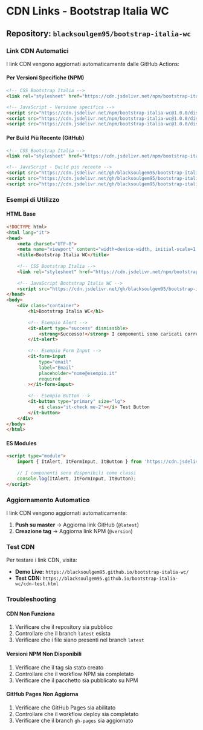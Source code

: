 # CDN Links - Bootstrap Italia WC

## Repository: `blacksoulgem95/bootstrap-italia-wc`

### Link CDN Automatici

I link CDN vengono aggiornati automaticamente dalle GitHub Actions:

#### Per Versioni Specifiche (NPM)
```html
<!-- CSS Bootstrap Italia -->
<link rel="stylesheet" href="https://cdn.jsdelivr.net/npm/bootstrap-italia@2.0.0/dist/css/bootstrap-italia.min.css">

<!-- JavaScript - Versione specifica -->
<script src="https://cdn.jsdelivr.net/npm/bootstrap-italia-wc@1.0.0/dist/bootstrap-italia-wc.js"></script>
<script src="https://cdn.jsdelivr.net/npm/bootstrap-italia-wc@1.0.0/dist/bootstrap-italia-wc.min.js"></script>
<script src="https://cdn.jsdelivr.net/npm/bootstrap-italia-wc@1.0.0/dist/bootstrap-italia-wc.esm.js"></script>
```

#### Per Build Più Recente (GitHub)
```html
<!-- CSS Bootstrap Italia -->
<link rel="stylesheet" href="https://cdn.jsdelivr.net/npm/bootstrap-italia@2.0.0/dist/css/bootstrap-italia.min.css">

<!-- JavaScript - Build più recente -->
<script src="https://cdn.jsdelivr.net/gh/blacksoulgem95/bootstrap-italia-wc@latest/bootstrap-italia-wc.js"></script>
<script src="https://cdn.jsdelivr.net/gh/blacksoulgem95/bootstrap-italia-wc@latest/bootstrap-italia-wc.min.js"></script>
<script src="https://cdn.jsdelivr.net/gh/blacksoulgem95/bootstrap-italia-wc@latest/bootstrap-italia-wc.esm.js"></script>
```

### Esempi di Utilizzo

#### HTML Base
```html
<!DOCTYPE html>
<html lang="it">
<head>
    <meta charset="UTF-8">
    <meta name="viewport" content="width=device-width, initial-scale=1.0">
    <title>Bootstrap Italia WC</title>
    
    <!-- CSS Bootstrap Italia -->
    <link rel="stylesheet" href="https://cdn.jsdelivr.net/npm/bootstrap-italia@2.0.0/dist/css/bootstrap-italia.min.css">
    
    <!-- JavaScript Bootstrap Italia WC -->
    <script src="https://cdn.jsdelivr.net/gh/blacksoulgem95/bootstrap-italia-wc@latest/bootstrap-italia-wc.js"></script>
</head>
<body>
    <div class="container">
        <h1>Bootstrap Italia WC</h1>
        
        <!-- Esempio Alert -->
        <it-alert type="success" dismissible>
            <strong>Successo!</strong> I componenti sono caricati correttamente.
        </it-alert>
        
        <!-- Esempio Form Input -->
        <it-form-input 
            type="email" 
            label="Email" 
            placeholder="nome@esempio.it"
            required
        ></it-form-input>
        
        <!-- Esempio Button -->
        <it-button type="primary" size="lg">
            <i class="it-check me-2"></i> Test Button
        </it-button>
    </div>
</body>
</html>
```

#### ES Modules
```html
<script type="module">
    import { ItAlert, ItFormInput, ItButton } from 'https://cdn.jsdelivr.net/gh/blacksoulgem95/bootstrap-italia-wc@latest/bootstrap-italia-wc.esm.js';
    
    // I componenti sono disponibili come classi
    console.log(ItAlert, ItFormInput, ItButton);
</script>
```

### Aggiornamento Automatico

I link CDN vengono aggiornati automaticamente:

1. **Push su master** → Aggiorna link GitHub (`@latest`)
2. **Creazione tag** → Aggiorna link NPM (`@version`)

### Test CDN

Per testare i link CDN, visita:
- **Demo Live:** `https://blacksoulgem95.github.io/bootstrap-italia-wc/`
- **Test CDN:** `https://blacksoulgem95.github.io/bootstrap-italia-wc/cdn-test.html`

### Troubleshooting

#### CDN Non Funziona
1. Verificare che il repository sia pubblico
2. Controllare che il branch `latest` esista
3. Verificare che i file siano presenti nel branch `latest`

#### Versioni NPM Non Disponibili
1. Verificare che il tag sia stato creato
2. Controllare che il workflow NPM sia completato
3. Verificare che il pacchetto sia pubblicato su NPM

#### GitHub Pages Non Aggiorna
1. Verificare che GitHub Pages sia abilitato
2. Controllare che il workflow deploy sia completato
3. Verificare che il branch `gh-pages` sia aggiornato